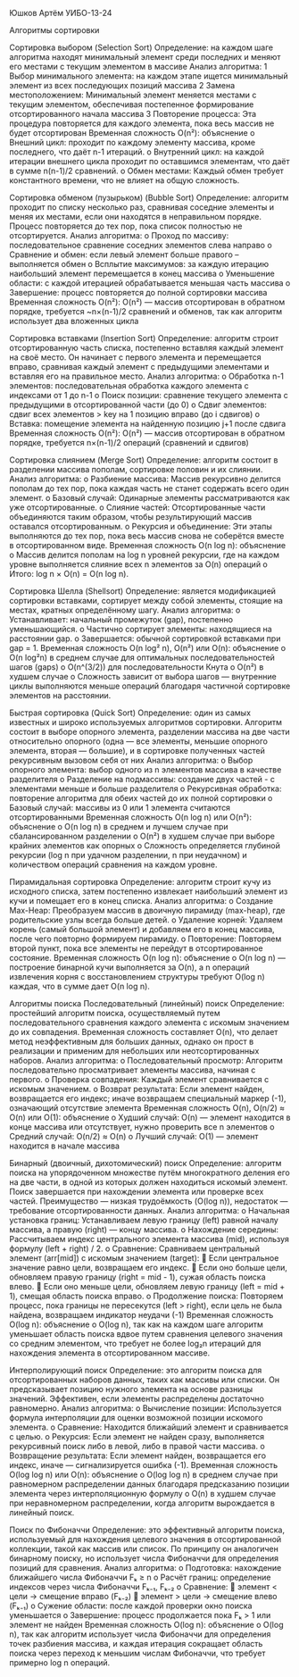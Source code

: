 Юшков Артём УИБО-13-24
	
Алгоритмы сортировки

Сортировка выбором (Selection Sort)	
Определение: на каждом шаге алгоритма находят минимальный элемент среди последних и меняют его местами с текущим элементом в массиве
Анализ алгоритма:
1 Выбор минимального элемента: на каждом этапе ищется минимальный элемент из всех последующих позиций массива
2 Замена местоположением: Минимальный элемент меняется местами с текущим элементом, обеспечивая постепенное формирование отсортированного начала массива
3	Повторение процесса: Эта процедура повторяется для каждого элемента, пока весь массив не будет отсортирован
Временная сложность O(n²): объяснение
o	Внешний цикл: проходит по каждому элементу массива, кроме последнего, что даёт n-1 итераций.
o	Внутренний цикл: на каждой итерации внешнего цикла проходит по оставшимся элементам, что даёт в сумме n(n-1)/2 сравнений.
o	Обмен местами: Каждый обмен требует константного времени, что не влияет на общую сложность.

Сортировка обменом (пузырьком) (Bubble Sort)
Определение: алгоритм проходит по списку несколько раз, сравнивая соседние элементы и меняя их местами, если они находятся в неправильном порядке. Процесс повторяется до тех пор, пока список полностью не отсортируется.
Анализ алгоритма:
o	Проход по массиву: последовательное сравнение соседних элементов слева направо
o	Сравнение и обмен: если левый элемент больше правого – выполняется обмен
o	Всплытие максимумов: за каждую итерацию наибольший элемент перемещается в конец массива
o	Уменьшение области: с каждой итерацией обрабатывается меньшая часть массива
o	Завершение: процесс повторяется до полной сортировки массива
Временная сложность O(n²): O(n²) — массив отсортирован в обратном порядке, требуется ~n×(n-1)/2 сравнений и обменов, так как алгоритм использует два вложенных цикла


Сортировка вставками (Insertion Sort)
Определение: алгоритм строит отсортированную часть списка, постепенно вставляя каждый элемент на своё место. Он начинает с первого элемента и перемещается вправо, сравнивая каждый элемент с предыдущими элементами и вставляя его на правильное место.
Анализ алгоритма:
o	Обработка n-1 элементов: последовательная обработка каждого элемента с индексами от 1 до n-1
o	Поиск позиции: сравнение текущего элемента с предыдущими в отсортированной части (до 0)
o	Сдвиг элементов: сдвиг всех элементов > key на 1 позицию вправо (до i сдвигов)
o	Вставка: помещение элемента на найденную позицию j+1 после сдвига
Временная сложность O(n²): O(n²) — массив отсортирован в обратном порядке, требуется n×(n-1)/2 операций (сравнений и сдвигов)



Сортировка слиянием (Merge Sort)
Определение: алгоритм состоит в разделении массива пополам, сортировке половин и их слиянии.
Анализ алгоритма:
o	Разбиение массива: Массив рекурсивно делится пополам до тех пор, пока каждая часть не станет содержать всего один элемент.
o	Базовый случай: Одинарные элементы рассматриваются как уже отсортированные.
o	Слияние частей: Отсортированные части объединяются таким образом, чтобы результирующий массив оставался отсортированным.
o	Рекурсия и объединение: Эти этапы выполняются до тех пор, пока весь массив снова не соберётся вместе в отсортированном виде.
Временная сложность O(n log n): объяснение
o	Массив делится пополам на log n уровней рекурсии, где на каждом уровне выполняется слияние всех n элементов за O(n) операций
o	Итого: log n × O(n) = O(n log n).

Сортировка Шелла (Shellsort)
Определение: является модификацией сортировки вставками, сортирует между собой элементы, стоящие на местах, кратных определённому шагу.
Анализ алгоритма:
o	Устанавливает: начальный промежуток (gap), постепенно уменьшающийся.
o	Частично сортирует элементы: находящиеся на расстоянии gap.
o	Завершается: обычной сортировкой вставками при gap = 1.
Временная сложность O(n log² n), O(n²) или O(n): объяснение
o	O(n log²n) в среднем случае для оптимальных последовательностей шагов (gaps)
o	O(n^(3/2)) для последовательности Кнута
o	O(n²) в худшем случае
o	Сложность зависит от выбора шагов — внутренние циклы выполняются меньше операций благодаря частичной сортировке элементов на расстоянии.

Быстрая сортировка (Quick Sort)
Определение: один из самых известных и широко используемых алгоритмов сортировки. Алгоритм состоит в выборе опорного элемента, разделении массива на две части относительно опорного (одна — все элементы, меньшие опорного элемента, вторая — большие), и в сортировке полученных частей рекурсивным вызовом себя от них
Анализ алгоритма:
o	Выбор опорного элемента: выбор одного из n элементов массива в качестве разделителя
o	Разделение на подмассивы: создание двух частей - с элементами меньше и больше разделителя
o	Рекурсивная обработка: повторение алгоритма для обеих частей до их полной сортировки
o	Базовый случай: массивы из 0 или 1 элемента считаются отсортированными
Временная сложность O(n log n) или O(n²): объяснение
o	O(n log n) в среднем и лучшем случае при сбалансированном разделении
o	O(n²) в худшем случае при выборе крайних элементов как опорных
o	Сложность определяется глубиной рекурсии (log n при удачном разделении, n при неудачном) и количеством операций сравнения на каждом уровне.

Пирамидальная сортировка
Определение: алгоритм строит кучу из исходного списка, затем постепенно извлекает наибольший элемент из кучи и помещает его в конец списка.
Анализ алгоритма:
o	Создание Max-Heap: Преобразуем массив в двоичную пирамиду (max-heap), где родительские узлы всегда больше детей.
o	Удаление корней: Удаляем корень (самый большой элемент) и добавляем его в конец массива, после чего повторно формируем пирамиду.
o	Повторение: Повторяем второй пункт, пока все элементы не перейдут в отсортированное состояние.
Временная сложность O(n log n): объяснение
o	O(n log n) — построение бинарной кучи выполняется за O(n), а n операций извлечения корня с восстановлением структуры требуют O(log n) каждая, что в сумме дает O(n log n).



Алгоритмы поиска
Последовательный (линейный) поиск
Определение: простейший алгоритм поиска, осуществляемый путем последовательного сравнения каждого элемента с искомым значением до их совпадения. Временная сложность составляет O(n), что делает метод неэффективным для больших данных, однако он прост в реализации и применим для небольших или неотсортированных наборов.
Анализ алгоритма:
o	Последовательный просмотр: Алгоритм последовательно просматривает элементы массива, начиная с первого.
o	Проверка совпадения: Каждый элемент сравнивается с искомым значением.
o	Возврат результата: Если элемент найден, возвращается его индекс; иначе возвращаем специальный маркер (-1), означающий отсутствие элемента
Временная сложность O(n), O(n/2) ≈ O(n) или O(1): объяснение
o	Худший случай: O(n) — элемент находится в конце массива или отсутствует, нужно проверить все n элементов
o	Средний случай: O(n/2) ≈ O(n)
o	Лучший случай: O(1) — элемент находится в начале массива

Бинарный (двоичный, дихотомический) поиск
Определение: алгоритм поиска на упорядоченном множестве путём многократного деления его на две части, в одной из которых должен находиться искомый элемент. Поиск завершается при нахождении элемента или проверке всех частей. Преимущество — низкая трудоёмкость (O(log n)), недостаток — требование отсортированности данных.
Анализ алгоритма:
o	Начальная установка границ: Устанавливаем левую границу (left) равной началу массива, а правую (right) — концу массива.
o	Нахождение середины: Рассчитываем индекс центрального элемента массива (mid), используя формулу (left + right) / 2.
o	Сравнение: Сравниваем центральный элемент (arr[mid]) с искомым значением (target):
	Если центральное значение равно цели, возвращаем его индекс.
	Если оно больше цели, обновляем правую границу (right = mid - 1), сужая область поиска влево.
	Если оно меньше цели, обновляем левую границу (left = mid + 1), смещая область поиска вправо.
o	Продолжение поиска: Повторяем процесс, пока границы не пересекутся (left > right), если цель не была найдена, возвращаем индикатор неудачи (-1)
Временная сложность O(log n): объяснение
o	O(log n), так как на каждом шаге алгоритм уменьшает область поиска вдвое путем сравнения целевого значения со средним элементом, что требует не более log₂n итераций для нахождения элемента в отсортированном массиве.

Интерполирующий поиск
Определение: это алгоритм поиска для отсортированных наборов данных, таких как массивы или списки. Он предсказывает позицию нужного элемента на основе разницы значений. Эффективен, если элементы распределены достаточно равномерно.
Анализ алгоритма:
o	Вычисление позиции: Используется формула интерполяции для оценки возможной позиции искомого элемента.
o	Сравнение: Находится ближайший элемент и сравнивается с целью.
o	Рекурсия: Если элемент не найден сразу, выполняется рекурсивный поиск либо в левой, либо в правой части массива.
o	Возвращение результата: Если элемент найден, возвращается его индекс, иначе — сигнализируется ошибка (-1).
Временная сложность O(log log n) или O(n): объяснение
o	O(log log n) в среднем случае при равномерном распределении данных благодаря предсказанию позиции элемента через интерполяционную формулу
o	O(n) в худшем случае при неравномерном распределении, когда алгоритм вырождается в линейный поиск.

Поиск по Фибоначчи
Определение: это эффективный алгоритм поиска, используемый для нахождения целевого значения в отсортированной коллекции, такой как массив или список. По принципу он аналогичен бинарному поиску, но использует числа Фибоначчи для определения позиций для сравнения.
Анализ алгоритма:
o	Подготовка: нахождение ближайшего числа Фибоначчи Fₖ ≥ n
o	Расчёт границ: определение индексов через числа Фибоначчи Fₖ₋₁, Fₖ₋₂
o	Сравнение:
	элемент < цели → смещение вправо (Fₖ₋₂)
	элемент > цели → смещение влево (Fₖ₋₁)
o	Сужение области: после каждой проверки окно поиска уменьшается
o	Завершение: процесс продолжается пока Fₖ > 1 или элемент не найден
Временная сложность O(log n): объяснение
o	O(log n), так как алгоритм использует числа Фибоначчи для определения точек разбиения массива, и каждая итерация сокращает область поиска через переход к меньшим числам Фибоначчи, что требует примерно log n операций.



